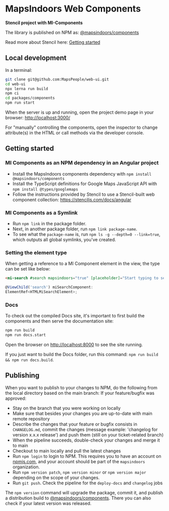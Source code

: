 
# MapsIndoors Web Components

**Stencil project with MI-Components**

The library is published on NPM as: [@mapsindoors/components](https://www.npmjs.com/package/@mapsindoors/components)

Read more about Stencil here: [Getting started](https://stenciljs.com/docs/getting-started)

## Local development

In a terminal:

```bash
git clone git@github.com:MapsPeople/web-ui.git
cd web-ui
npx lerna run build
npm ci
cd packages/components
npm run start
```

When the server is up and running, open the project demo page in your browser:
<http://localhost:3000/>

For "manually" controlling the components, open the inspector to change attribute(s) in the HTML or call methods via the developer console.

## Getting started

### MI Components as an NPM dependency in an Angular project

- Install the MapsIndoors components dependency with `npm install @mapsindoors/components`
- Install the TypeScript definitions for Google Maps JavaScript API with `npm install @types/googlemaps`
- Follow the instructions provided by Stencil to use a Stencil-built web component collection: <https://stenciljs.com/docs/angular>

### MI Components as a Symlink

- Run `npm link` in the package folder.
- Next, in another package folder, run `npm link package-name`.
- To see what the `package-name` is, run `npm ls -g --depth=0 --link=true`, which outputs all global symlinks, you've created.

### Setting the element type

When getting a reference to a MI Component element in the view, the type can be set like below:

```html
<mi-search #search mapsindoors="true" [placeholder]="Start typing to search..."></mi-search>
```

```TypeScript
@ViewChild('search') miSearchComponent:
ElementRef<HTMLMiSearchElement>;
```

### Docs

To check out the compiled Docs site, it's important to first build the components and then serve the documentation site:

```bash
npm run build
npm run docs.start
```

Open the browser on <http://localhost:8000> to see the site running.

If you just want to build the Docs folder, run this command: `npm run build && npm run docs.build`.

## Publishing

When you want to publish to your changes to NPM, do the following from the local directory based on the main branch:
If your feature/bugfix was approved:

- Stay on the branch that you were working on locally
- Make sure that besides your changes you are up-to-date with main remote repository
- Describe the changes that your feature or bugfix consists in `CHANGELOG.md`, commit the changes (message example: 'changelog for version x.x.x release') and push them (still on your ticket-related branch)
- When the pipeline succeeds, double-check your changes and merge it to main
- Checkout to main locally and pull the latest changes
- Run `npm login` to login to NPM. This requires you to have an account on [npmjs.com](https://www.npmjs.com), and your account should be part of the `mapsindoors` organization.
- Run `npm version patch`, `npm version minor` or `npm version major` depending on the scope of your changes.
- Run `git push`. Check the pipeline for the `deploy-docs` and `changelog` jobs

The `npm version` command will upgrade the package, commit it, and publish a distribution build to [@mapsindoors/components](https://www.npmjs.com/package/@mapsindoors/components).
There you can also check if your latest version was released.
